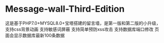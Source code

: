 # Message-wall-Third-Edition
这是基于PHP7.0+MYSQL8.0+宝塔搭建的留言墙，是第一版和第二版的小升级，支持css背景动画  支持敏感词屏蔽  支持简单预防xss攻击  支持数据库端口修改  页面会显示数据库最新100条数据
